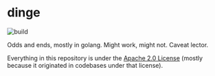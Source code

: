 # dinge
![build](https://travis-ci.org/jonboulle/dinge.svg?branch=master)

Odds and ends, mostly in golang. Might work, might not. Caveat lector.

Everything in this repository is under the [Apache 2.0 License](LICENSE) (mostly because it originated in codebases under that license).
